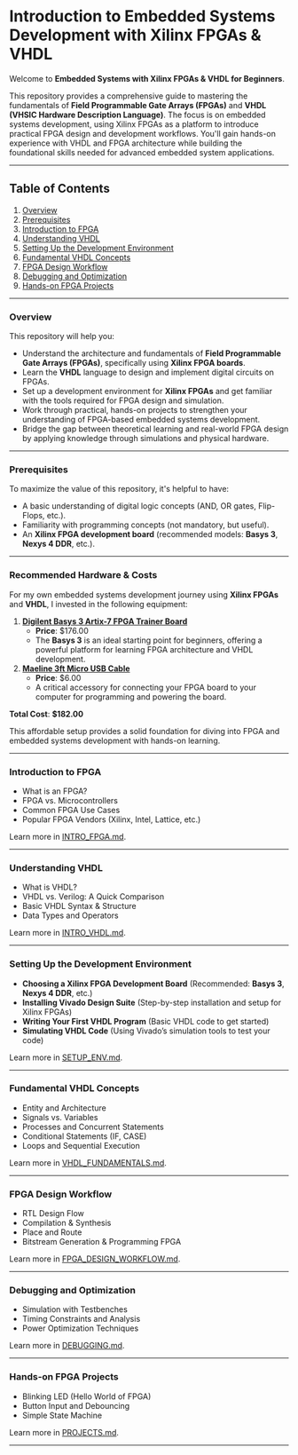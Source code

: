 # Introduction to Embedded Systems Development with Xilinx FPGAs & VHDL

Welcome to **Embedded Systems with Xilinx FPGAs & VHDL for Beginners**.

This repository provides a comprehensive guide to mastering the fundamentals of **Field Programmable Gate Arrays (FPGAs)** and **VHDL (VHSIC Hardware Description Language)**. The focus is on embedded systems development, using Xilinx FPGAs as a platform to introduce practical FPGA design and development workflows. You'll gain hands-on experience with VHDL and FPGA architecture while building the foundational skills needed for advanced embedded system applications.

---

## Table of Contents

1. [Overview](#overview)
2. [Prerequisites](#prerequisites)
3. [Introduction to FPGA](#introduction-to-fpga)
4. [Understanding VHDL](#understanding-vhdl)
5. [Setting Up the Development Environment](#setting-up-the-development-environment)
6. [Fundamental VHDL Concepts](#fundamental-vhdl-concepts)
7. [FPGA Design Workflow](#fpga-design-workflow)
8. [Debugging and Optimization](#debugging-and-optimization)
9. [Hands-on FPGA Projects](#hands-on-fpga-projects)

---

### Overview

This repository will help you:

- Understand the architecture and fundamentals of **Field Programmable Gate Arrays (FPGAs)**, specifically using **Xilinx FPGA boards**.
- Learn the **VHDL** language to design and implement digital circuits on FPGAs.
- Set up a development environment for **Xilinx FPGAs** and get familiar with the tools required for FPGA design and simulation.
- Work through practical, hands-on projects to strengthen your understanding of FPGA-based embedded systems development.
- Bridge the gap between theoretical learning and real-world FPGA design by applying knowledge through simulations and physical hardware.

---

### Prerequisites

To maximize the value of this repository, it's helpful to have:

- A basic understanding of digital logic concepts (AND, OR gates, Flip-Flops, etc.).
- Familiarity with programming concepts (not mandatory, but useful).
- An **Xilinx FPGA development board** (recommended models: **Basys 3**, **Nexys 4 DDR**, etc.).

---

### Recommended Hardware & Costs

For my own embedded systems development journey using **Xilinx FPGAs** and **VHDL**, I invested in the following equipment:

1. [**Digilent Basys 3 Artix-7 FPGA Trainer Board**](https://www.amazon.com/dp/B00NUE1WOG?ref=ppx_yo2ov_dt_b_fed_asin_title)
    - **Price**: $176.00
    - The **Basys 3** is an ideal starting point for beginners, offering a powerful platform for learning FPGA architecture and VHDL development.
2. [**Maeline 3ft Micro USB Cable**](https://www.amazon.com/dp/B07Q6HT22Q?ref=ppx_yo2ov_dt_b_fed_asin_title&th=1)
    - **Price**: $6.00
    - A critical accessory for connecting your FPGA board to your computer for programming and powering the board.

**Total Cost**: **$182.00**

This affordable setup provides a solid foundation for diving into FPGA and embedded systems development with hands-on learning.

---

### Introduction to FPGA

- What is an FPGA?
- FPGA vs. Microcontrollers
- Common FPGA Use Cases
- Popular FPGA Vendors (Xilinx, Intel, Lattice, etc.)

Learn more in [INTRO_FPGA.md](intro_fpga.md).

---

### Understanding VHDL

- What is VHDL?
- VHDL vs. Verilog: A Quick Comparison
- Basic VHDL Syntax & Structure
- Data Types and Operators

Learn more in [INTRO_VHDL.md](intro_vhdl.md).

---

### Setting Up the Development Environment

- **Choosing a Xilinx FPGA Development Board** (Recommended: **Basys 3**, **Nexys 4 DDR**, etc.)
- **Installing Vivado Design Suite** (Step-by-step installation and setup for Xilinx FPGAs)
- **Writing Your First VHDL Program** (Basic VHDL code to get started)
- **Simulating VHDL Code** (Using Vivado’s simulation tools to test your code)

Learn more in [SETUP_ENV.md](setup_env.md).

---

### Fundamental VHDL Concepts

- Entity and Architecture
- Signals vs. Variables
- Processes and Concurrent Statements
- Conditional Statements (IF, CASE)
- Loops and Sequential Execution

Learn more in [VHDL_FUNDAMENTALS.md](vhdl_fundamentals.md).

---

### FPGA Design Workflow

- RTL Design Flow
- Compilation & Synthesis
- Place and Route
- Bitstream Generation & Programming FPGA

Learn more in [FPGA_DESIGN_WORKFLOW.md](fpga_design_workflow.md).

---

### Debugging and Optimization

- Simulation with Testbenches
- Timing Constraints and Analysis
- Power Optimization Techniques

Learn more in [DEBUGGING.md](debugging.md).

---

### Hands-on FPGA Projects

- Blinking LED (Hello World of FPGA)
- Button Input and Debouncing
- Simple State Machine

Learn more in [PROJECTS.md](projects.md).

---
